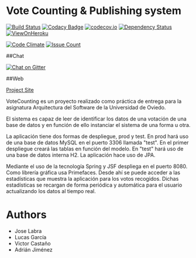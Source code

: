 # Vote Counting & Publishing system


[![Build Status](https://travis-ci.org/Arquisoft/VoteCounting_4a.svg?branch=master)](https://travis-ci.org/Arquisoft/VoteCounting_4a)
[![Codacy Badge](https://api.codacy.com/project/badge/grade/90db566fc1724bbaa9e774c0b6dda812)](https://www.codacy.com/app/jelabra/VoteCounting_4a)
[![codecov.io](https://codecov.io/github/Arquisoft/VoteCounting_4a/coverage.svg?branch=master)](https://codecov.io/github/Arquisoft/VoteCounting_4a?branch=master)
[![Dependency Status](https://www.versioneye.com/user/projects/5716a529fcd19a0039f1789d/badge.svg?style=flat)](https://www.versioneye.com/user/projects/5716a529fcd19a0039f1789d)
[![ViewOnHeroku](https://img.shields.io/badge/View%20on-Heroku-ff69b4.svg)](http://vote-counting-4a.herokuapp.com)

[![Code Climate](https://codeclimate.com/github/Arquisoft/VoteCounting_4a/badges/gpa.svg)](https://codeclimate.com/github/Arquisoft/VoteCounting_4a)
[![Issue Count](https://codeclimate.com/github/Arquisoft/VoteCounting_4a/badges/issue_count.svg)](https://codeclimate.com/github/Arquisoft/VoteCounting_4a)

##Chat

[![Chat on Gitter](https://badges.gitter.im/Arquisoft/VoteCounting_4a.svg)](https://gitter.im/Arquisoft/VoteCounting_4a)

##Web

[Project Site](http://arquisoft.github.io/VoteCounting_4a/)


VoteCounting es un proyecto realizado como práctica de entrega para la asignatura Arquitectura del Software de la Universidad de Oviedo.

El sistema es capaz de leer de identificar los datos de una votación de una base de datos y en función de ello instanciar el sistema de una forma u otra.

La aplicación tiene dos formas de despliegue, prod y test. En prod hará uso de una base de datos MySQL en el puerto 3306 llamada "test". En el primer despliegue creará las tablas en función del modelo. En "test" hará uso de una base de datos interna H2. La aplicación hace uso de JPA.

Mediante el uso de la tecnología Spring y JSF despliega en el puerto 8080. Como librería gráfica usa Primefaces. Desde ahí se puede acceder a las estadísticas que muestra la aplicación para los votos recogidos. Dichas estadísticas se recargan de forma periódica y automática para el usuario actualizando los datos al tiempo real.


# Authors

* Jose Labra
* Lucas García
* Victor Castaño
* Adrián Jiménez


 
 

